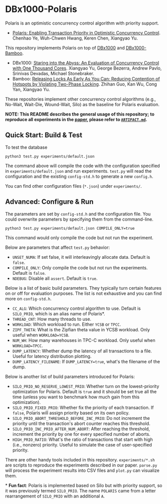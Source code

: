 # DBx1000-Polaris

Polaris is an optimistic concurrency control algorithm with priority support.

- [Polaris: Enabling Transaction Priority in Optimistic Concurrency Control](https://dl.acm.org/doi/10.1145/3588724?cid=99660889005). Chenhao Ye, Wuh-Chwen Hwang, Keren Chen, Xiangyao Yu.

This repository implements Polaris on top of [DBx1000](https://github.com/yxymit/DBx1000) and [DBx1000-Bamboo](https://github.com/ScarletGuo/Bamboo-Public).

- DBx1000: [Staring into the Abyss: An Evaluation of Concurrency Control with One Thousand Cores](http://www.vldb.org/pvldb/vol8/p209-yu.pdf). Xiangyao Yu, George Bezerra, Andrew Pavlo, Srinivas Devadas, Michael Stonebraker.
- Bamboo: [Releasing Locks As Early As You Can: Reducing Contention of Hotspots by Violating Two-Phase Locking](https://doi.org/10.1145/3448016.3457294). Zhihan Guo, Kan Wu, Cong Yan, Xiangyao Yu.

These repositories implement other concurrency control algorithms (e.g., No-Wait, Wait-Die, Wound-Wait, Silo) as the baseline for Polaris evaluation.

**NOTE: This README describes the general usage of this repository; to reproduce all experiments in the [paper](https://dl.acm.org/doi/10.1145/3588724?cid=99660889005), please refer to [`ARTIFACT.md`](ARTIFACT.md).**

## Quick Start: Build & Test

To test the database

```shell
python3 test.py experiments/default.json
```

The command above will compile the code with the configuration specified in `experiments/default.json` and run experiments. `test.py` will read the configuration and the existing `config-std.h` to generate a new `config.h`.

You can find other configuration files (`*.json`) under `experiments/`.

## Advanced: Configure & Run

The parameters are set by `config-std.h` and the configuration file. You could overwrite parameters by specifying them from the command-line.

```shell
python3 test.py experiments/default.json COMPILE_ONLY=true
```

This command would only compile the code but not run the experiment.

Below are parameters that affect `test.py` behavior:

- `UNSET_NUMA`: If set false, it will interleavingly allocate data. Default is `false`.
- `COMPILE_ONLY`: Only compile the code but not run the experiments. Default is `false`.
- `NDEBUG`: Disable all `assert`. Default is `true`.

Below is a list of basic build parameters. They typically turn certain features on or off for evaluation purposes. The list is not exhaustive and you can find more on `config-std.h`.

- `CC_ALG`: Which concurrency control algorithm to use. Default is `SILO_PRIO`, which is an alias name of Polaris\*.
- `THREAD_CNT`: How many threads to use.
- `WORKLOAD`: Which workload to run. Either `YCSB` or `TPCC`.
- `ZIPF_THETA`: What is the Zipfian theta value in YCSB workload. Only useful when `WORKLOAD=YCSB`.
- `NUM_WH`: How many warehouses in TPC-C workload. Only useful when `WORKLOAD=TPCC`.
- `DUMP_LATENCY`: Whether dump the latency of all transactions to a file. Useful for latency distribution plotting.
- `DUMP_LATENCY_FILENAME`: If `DUMP_LATENCY=true`, what's the filename of the dump.


Below is another list of build parameters introduced for Polaris:

- `SILO_PRIO_NO_RESERVE_LOWEST_PRIO`: Whether turn on the lowest-priority optimization for Polaris. Default is `true` and it should be set true all the time (unless you want to benchmark how much gain from this optimization).
- `SILO_PRIO_FIXED_PRIO`: Whether fix the priority of each transaction. If `false`, Polaris will assign priority based on its own policy.
- `SILO_PRIO_ABORT_THRESHOLD_BEFORE_INC_PRIO`: Do not increment the priority until the transaction's abort counter reaches this threshold.
- `SILO_PRIO_INC_PRIO_AFTER_NUM_ABORT`: After reaching the threshold, increment the priority by one for every specified number of aborts.
- `HIGH_PRIO_RATIO`: What's the ratio of transactions that start with high (i.e., nonzero) priority. Useful to simulate the case of user-specified priority.

There are other handy tools included in this repository. `experiments/*.sh` are scripts to reproduce the experiments described in our paper. `parse.py` will process the experiment results into CSV files and `plot.py` can visualize them.

\* **Fun fact**: Polaris is implemented based on Silo but with priority support, so it was previously termed `SILO_PRIO`. The name `POLARIS` came from a letter rearrangement of `SILO_PRIO` with an additional `A`.
